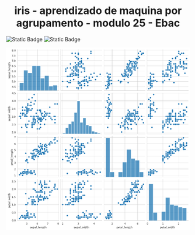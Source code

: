 <h1 align="center"> iris - aprendizado de maquina por agrupamento - modulo 25 - Ebac</h1>

![Static Badge](https://img.shields.io/badge/Library-Seaborn-blue) ![Static Badge](https://img.shields.io/badge/scikit--learn-F7931E?style=flat-square&logo=scikit-learn&logoColor=white)

![teste](https://github.com/Sandro-Alexandre-Olmedo/iris---aprendizado-de-maquina-por-agrupamento---modulo-25---Ebac/blob/main/pairplot%20iris.png)
